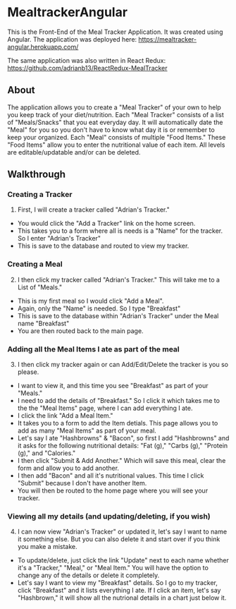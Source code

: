 # MealtrackerAngular

This is the Front-End of the Meal Tracker Application.  It was created using Angular. 
The application was deployed here: https://mealtracker-angular.herokuapp.com/

The same application was also written in React Redux: https://github.com/adrianb13/ReactRedux-MealTracker

## About

The application allows you to create a "Meal Tracker" of your own to help you keep track of your diet/nutrition. Each "Meal Tracker" consists of a list of "Meals/Snacks" that you eat everyday day. It will automatically date the "Meal" for you so you don't have to know what day it is or remember to keep your organized. Each "Meal" consists of multiple "Food Items." These "Food Items" allow you to enter the nutritional value of each item. All levels are editable/updatable and/or can be deleted.

## Walkthrough

### Creating a Tracker
  1. First, I will create a tracker called "Adrian's Tracker."
  * You would click the "Add a Tracker" link on the home screen.
  * This takes you to a form where all is needs is a "Name" for the tracker. So I enter "Adrian's Tracker"
  * This is save to the database and routed to view my tracker.

### Creating a Meal
  2. I then click my tracker called "Adrian's Tracker." This will take me to a List of "Meals."
  * This is my first meal so I would click "Add a Meal".
  * Again, only the "Name" is needed. So I type "Breakfast"
  * This is save to the database within "Adrian's Tracker" under the Meal name "Breakfast"
  * You are then routed back to the main page.

### Adding all the Meal Items I ate as part of the meal

  3. I then click my tracker again or can Add/Edit/Delete the tracker is you so please.
  * I want to view it, and this time you see "Breakfast" as part of your "Meals."
  * I need to add the details of "Breakfast." So I click it which takes me to the the "Meal Items" page, where I can add everything I  ate.
  * I click the link "Add a Meal Item."
  * It takes you to a form to add the Item detials. This page allows you to add as many "Meal Items" as part of your meal.
  * Let's say I ate "Hashbrowns" & "Bacon", so first I add "Hashbrowns" and it asks for the following nutritional details: "Fat (g)," "Carbs (g)," "Protein (g)," and "Calories."
  * I then click "Submit & Add Another." Which will save this meal, clear the form and allow you to add another.
  * I then add "Bacon" and all it's nutritional values. This time I click "Submit" because I don't have another Item.
  * You will then be routed to the home page where you will see your tracker.
  
### Viewing all my details (and updating/deleting, if you wish)
  4. I can now view "Adrian's Tracker" or updated it, let's say I want to name it something else. But you can also delete it and start over if you think you make a mistake.
  * To update/delete, just click the link "Update" next to each name whether it's a "Tracker," "Meal," or "Meal Item." You will have the option to change any of the details or delete it completely.
  * Let's say I want to view my "Breakfast" details. So I go to my tracker, click "Breakfast" and it lists everything I ate. If I click an item, let's say "Hashbrown," it will show all the nutrional details in a chart just below it.
